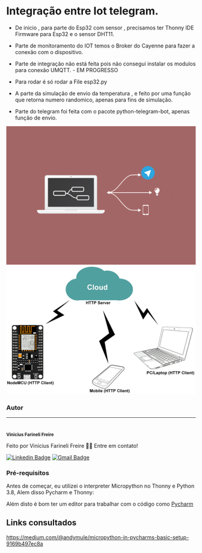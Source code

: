 # Integração entre Iot telegram.


* De inicio , para parte do Esp32 com sensor , precisamos ter Thonny IDE Firmware para Esp32 e o sensor DHT11.
* Parte de monitoramento do IOT temos o Broker do Cayenne para fazer a conexão com o dispositivo.

* Parte de integração não está feita pois não consegui instalar os modulos para conexão UMQTT. - EM PROGRESSO
* Para rodar é só rodar a File esp32.py
* A parte da simulação de envio da temperatura , e feito por uma função que retorna numero randomico, apenas para fins de simulação.
* Parte do telegram foi feita com o pacote python-telegram-bot, apenas função de envio.



<img src='IOT/iot_telegram.png'>
<img src='IOT/esp32_cloud.png'>











### Autor
---

 <img style="border-radius: 50%;" src="https://avatars1.githubusercontent.com/u/64615200?s=60&v=4" width="100px;" alt=""/>
 <br />
 <sub><b>  Vinicius Farineli Freire</b></sub></a>


Feito  por Vinicius Farineli Freire 👋🏽 Entre em contato!

[![Linkedin Badge](https://img.shields.io/badge/-Vinicius-blue?style=flat-square&logo=Linkedin&logoColor=white&link=https://www.linkedin.com/in/vinicius-farineli/)](https://www.linkedin.com/in/vinicius-farineli/) 
[![Gmail Badge](https://img.shields.io/badge/-viniciusfarineli@gmail.com-c14438?style=flat-square&logo=Gmail&logoColor=white&link=mailto:viniciusfarineli@gmail.com)](mailto:viniciusfarineli@gmail.com)

### Pré-requisitos

Antes de começar, eu utilizei o interpreter Micropython no Thonny e Python 3.8, Alem disso Pycharm e Thonny:

Além disto é bom ter um editor para trabalhar com o código como [Pycharm](https://www.jetbrains.com/pycharm/download/)


## Links consultados

https://medium.com/@andymule/micropython-in-pycharms-basic-setup-9169b497ec8a


